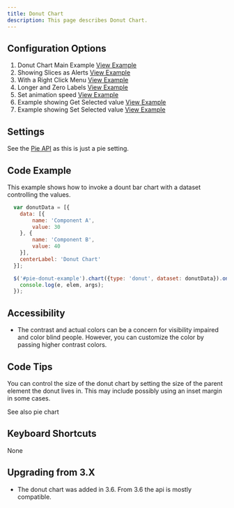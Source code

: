 ```yaml
---
title: Donut Chart
description: This page describes Donut Chart.
---
```


## Configuration Options

1. Donut Chart Main Example [View Example]( ../components/donut/example-index)
2. Showing Slices as Alerts [View Example]( ../components/donut/example-alerts)
3. With a Right Click Menu [View Example]( ../components/donut/example-rightclick)
4. Longer and Zero Labels [View Example]( ../components/donut/example-values)
5. Set animation speed [View Example]( ../components/donut/example-animation)
6. Example showing Get Selected value [View Example]( ../components/donut/example-get-selected)
7. Example showing Set Selected value [View Example]( ../components/donut/example-set-selected)

## Settings

See the [Pie API]( ../components/pie) as this is just a pie setting.

## Code Example

This example shows how to invoke a dount bar chart with a dataset controlling the values.

```javascript
  var donutData = [{
    data: [{
        name: 'Component A',
        value: 30
    }, {
        name: 'Component B',
        value: 40
    }],
    centerLabel: 'Donut Chart'
  }];

  $('#pie-donut-example').chart({type: 'donut', dataset: donutData}).on('selected', function (e, elem, args) {
    console.log(e, elem, args);
  });
```

## Accessibility

- The contrast and actual colors can be a concern for visibility impaired and color blind people. However, you can customize the color by passing higher contrast colors.

## Code Tips

You can control the size of the donut chart by setting the size of the parent element the donut lives in.
This may include possibly using an inset margin in some cases.

See also pie chart

## Keyboard Shortcuts

None

## Upgrading from 3.X

- The donut chart was added in 3.6. From 3.6 the api is mostly compatible.
